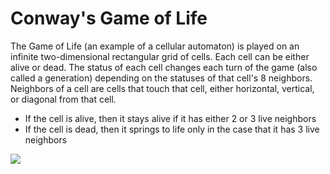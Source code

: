# Conway's Game of Life

The Game of Life (an example of a cellular automaton) is played on an infinite two-dimensional rectangular grid of cells. Each cell can be either alive or dead. The status of each cell changes each turn of the game (also called a generation) depending on the statuses of that cell's 8 neighbors. Neighbors of a cell are cells that touch that cell, either horizontal, vertical, or diagonal from that cell.

* If the cell is alive, then it stays alive if it has either 2 or 3 live neighbors
* If the cell is dead, then it springs to life only in the case that it has 3 live neighbors


![](https://gyazo.com/5e29fd343e2f972556b39ca7c319c8c8)